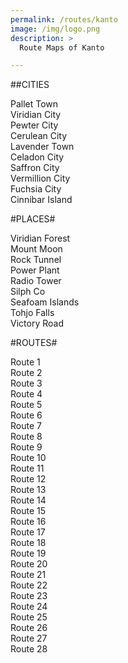 ```yaml
---
permalink: /routes/kanto
image: /img/logo.png
description: >
  Route Maps of Kanto

---
```


##CITIES

Pallet Town <br/>
Viridian City<br/>
Pewter City<br/>
Cerulean City<br/>
Lavender Town<br/>
Celadon City<br/>
Saffron City<br/>
Vermillion City<br/>
Fuchsia City<br/>
Cinnibar Island<br/>



#PLACES#

Viridian Forest<br/>
Mount Moon<br/>
Rock Tunnel<br/>
Power Plant<br/>
Radio Tower<br/>
Silph Co<br/>
Seafoam Islands<br/>
Tohjo Falls<br/>
Victory Road<br/>


#ROUTES#

Route 1<br/>
Route 2<br/>
Route 3<br/>
Route 4<br/>
Route 5<br/>
Route 6<br/>
Route 7<br/>
Route 8<br/>
Route 9<br/>
Route 10<br/>
Route 11<br/>
Route 12<br/>
Route 13<br/>
Route 14<br/>
Route 15<br/>
Route 16<br/>
Route 17<br/>
Route 18<br/>
Route 19<br/>
Route 20<br/>
Route 21<br/>
Route 22<br/>
Route 23<br/>
Route 24<br/>
Route 25<br/>
Route 26<br/>
Route 27<br/>
Route 28<br/>
